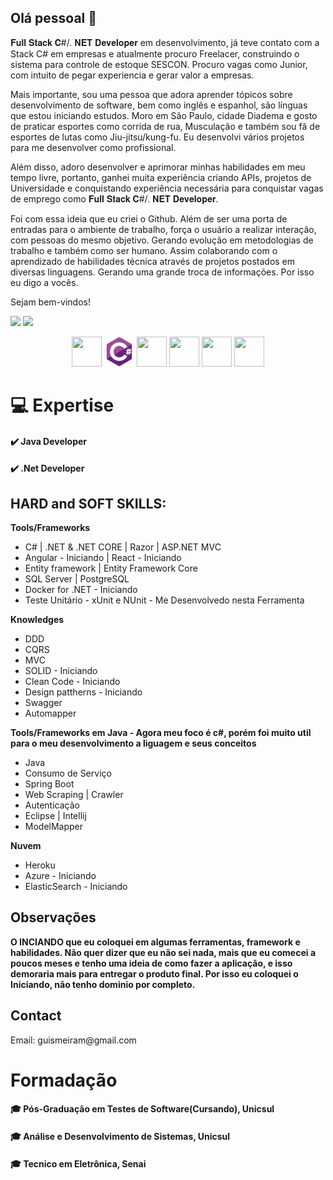 ## Olá pessoal 👋

𝐅𝐮𝐥𝐥 𝐒𝐭𝐚𝐜𝐤 𝐂#/. 𝐍𝐄𝐓 𝐃𝐞𝐯𝐞𝐥𝐨𝐩𝐞𝐫 em desenvolvimento, já teve contato com a Stack C# em empresas e atualmente procuro Freelacer,  construindo o sistema para controle de estoque SESCON. Procuro vagas como Junior, com intuito de pegar experiencia e gerar valor a empresas.  

 
Mais importante, sou uma pessoa que adora aprender tópicos sobre desenvolvimento de software, bem como inglês e espanhol, são línguas que estou iniciando estudos. Moro em São Paulo, cidade Diadema e gosto de praticar esportes como corrida de rua, Musculação e também sou fã de esportes de lutas como Jiu-jitsu/kung-fu. Eu desenvolvi vários projetos para me desenvolver como profissional. 
 
Além disso, adoro desenvolver e aprimorar minhas habilidades em meu tempo livre, portanto, ganhei muita experiência criando APIs, projetos de Universidade e conquistando experiência necessária para conquistar vagas de emprego como 𝐅𝐮𝐥𝐥 𝐒𝐭𝐚𝐜𝐤 𝐂#/. 𝐍𝐄𝐓 𝐃𝐞𝐯𝐞𝐥𝐨𝐩𝐞𝐫. 
 
Foi com essa ideia que eu criei o Github. Além de ser uma porta de entradas para o ambiente de trabalho, força o usuário a realizar interação, com pessoas do mesmo objetivo. Gerando evolução em metodologias de trabalho e também como ser humano. Assim colaborando com o aprendizado de habilidades técnica através de projetos postados em diversas linguagens. Gerando uma grande troca de informações. Por isso eu digo a vocês. 
 
Sejam bem-vindos!  <br>

<p><div>
  <img height="180em" src="https://github-readme-stats.vercel.app/api?username=guismeiram&show_icons=true&theme=highcontrast&include_all_commits=true&count_private=true"/>
  <img height="180em" src="https://github-readme-stats.vercel.app/api/top-langs/?username=guismeiram&layout=compact&langs_count=7&theme=highcontrast"/>
</div></p>

<div style="text-align: center">
   <img height="48" width="48" src="https://cdn.jsdelivr.net/gh/devicons/devicon/icons/dotnetcore/dotnetcore-original.svg" />
   <img height="48" width="48" src="https://raw.githubusercontent.com/devicons/devicon/master/icons/csharp/csharp-original.svg">
   <img height="48" width="48" src="https://img.icons8.com/color/48/000000/microsoft-sql-server.png"/>
   <img height="48" width="48" src="https://cdn.jsdelivr.net/gh/devicons/devicon/icons/postgresql/postgresql-original.svg" />
   <img height="48" width="48" src="https://cdn.jsdelivr.net/gh/devicons/devicon/icons/git/git-plain.svg" /> 
   <img height="48" width="48" src="https://img.shields.io/badge/Heroku-430098?style=for-the-badge&logo=heroku&logoColor=white" />
</div>


#  💻 Expertise
#### <p>✔️ Java Developer</p>
#### <p>✔️ .Net Developer</p>

## HARD and SOFT SKILLS:

<b>Tools/Frameworks</b>
<ul>
  <li>C# | .NET & .NET CORE | Razor | ASP.NET MVC </li>
  <li>Angular - Iniciando | React - Iniciando</li>
  <li>Entity framework | Entity Framework Core</li>
  <li>SQL Server | PostgreSQL  </li> 
  <li>Docker for .NET - Iniciando</li>
  <li>Teste Unitário - xUnit e NUnit - Me Desenvolvedo nesta Ferramenta</li>
</ul>

<b>Knowledges</b>
<ul>
  <li>DDD</li>
  <li>CQRS</li>
  <li>MVC</li>
  <li>SOLID - Iniciando</li>
  <li>Clean Code - Iniciando</li>
  <li>Design pattherns - Iniciando</li> 
  <li>Swagger</li>
  <li>Automapper</li>
</ul>

<b>Tools/Frameworks em Java - Agora meu foco é c#, porém foi muito util para o meu desenvolvimento a liguagem e seus conceitos</b>
<ul>
  <li>Java </li>
  <li>Consumo de Serviço </li>
  <li>Spring Boot </li>
  <li>Web Scraping | Crawler </li> 
  <li>Autenticação</li>
  <li>Eclipse | Intellij</li>
  <li>ModelMapper</li>
</ul>

<b>Nuvem</b>
<ul>
   <li>Heroku</li>
   <li>Azure - Iniciando</li>
   <li>ElasticSearch - Iniciando</li>
</ul>

## Observações
<b>O INCIANDO que eu coloquei em algumas ferramentas, framework e habilidades. Não quer dizer que eu não sei nada, mais que eu comecei a 
poucos meses e tenho uma ideia de como fazer a aplicação, e isso demoraria mais para entregar o produto final. Por isso eu coloquei o Iniciando,
não tenho dominio por completo.</b><br>

## Contact
   <p>Email: guismeiram@gmail.com</p>

# Formadação
#### 🎓 Pós-Graduação em Testes de Software(Cursando), Unicsul
#### 🎓 Análise e Desenvolvimento de Sistemas, Unicsul
#### 🎓 Tecnico em Eletrônica, Senai
